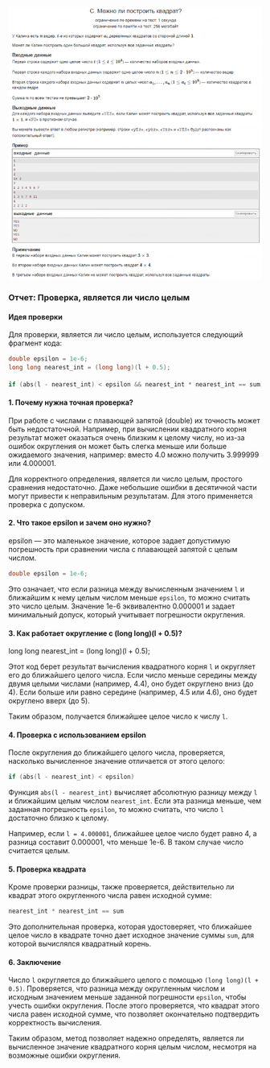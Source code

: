 ![alt text](image.png)


### Отчет: Проверка, является ли число целым

#### Идея проверки

Для проверки, является ли число целым, используется следующий фрагмент кода:
```cpp
double epsilon = 1e-6;  
long long nearest_int = (long long)(l + 0.5);  

if (abs(l - nearest_int) < epsilon && nearest_int * nearest_int == sum)
```
#### 1. Почему нужна точная проверка?

При работе с числами с плавающей запятой (double) их точность может быть недостаточной. Например, при вычислении квадратного корня результат может оказаться очень близким к целому числу, но из-за ошибок округления он может быть слегка меньше или больше ожидаемого значения, например: вместо 4.0 можно получить 3.999999 или 4.000001.

Для корректного определения, является ли число целым, простого сравнения недостаточно. Даже небольшие ошибки в десятичной части могут привести к неправильным результатам. Для этого применяется проверка с допуском.

#### 2. Что такое epsilon и зачем оно нужно?

epsilon — это маленькое значение, которое задает допустимую погрешность при сравнении числа с плавающей запятой с целым числом.
```cpp
double epsilon = 1e-6;
```
Это означает, что если разница между вычисленным значением `l` и ближайшим к нему целым числом меньше `epsilon`, то можно считать это число целым. Значение 1e-6 эквивалентно 0.000001 и задает минимальный допуск, который учитывает погрешности округления.

#### 3. Как работает округление с (long long)(l + 0.5)?

long long nearest_int = (long long)(l + 0.5);

Этот код берет результат вычисления квадратного корня `l` и округляет его до ближайшего целого числа. Если число меньше середины между двумя целыми числами (например, 4.4), оно будет округлено вниз (до 4). Если больше или равно середине (например, 4.5 или 4.6), оно будет округлено вверх (до 5).

Таким образом, получается ближайшее целое число к числу `l`.

#### 4. Проверка с использованием epsilon

После округления до ближайшего целого числа, проверяется, насколько вычисленное значение отличается от этого целого:
```cpp
if (abs(l - nearest_int) < epsilon)
```
Функция `abs(l - nearest_int)` вычисляет абсолютную разницу между `l` и ближайшим целым числом `nearest_int`. Если эта разница меньше, чем заданная погрешность `epsilon`, то можно считать, что число `l` достаточно близко к целому.

Например, если `l = 4.000001`, ближайшее целое число будет равно 4, а разница составит 0.000001, что меньше 1e-6. В таком случае число считается целым.

#### 5. Проверка квадрата

Кроме проверки разницы, также проверяется, действительно ли квадрат этого округленного числа равен исходной сумме:
```cpp
nearest_int * nearest_int == sum
```
Это дополнительная проверка, которая удостоверяет, что ближайшее целое число в квадрате точно дает исходное значение суммы `sum`, для которой вычислялся квадратный корень.

#### 6. Заключение

Число `l` округляется до ближайшего целого с помощью `(long long)(l + 0.5)`. Проверяется, что разница между округленным числом и исходным значением меньше заданной погрешности `epsilon`, чтобы учесть ошибки округления. После этого проверяется, что квадрат этого числа равен исходной сумме, что позволяет окончательно подтвердить корректность вычисления.

Таким образом, метод позволяет надежно определять, является ли вычисленное значение квадратного корня целым числом, несмотря на возможные ошибки округления.
